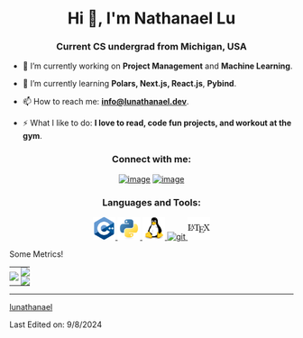 <h1 align="center">Hi 👋, I'm Nathanael Lu</h1>
<h3 align="center">Current CS undergrad from Michigan, USA</h3>

- 🔭 I’m currently working on **Project Management** and **Machine Learning**.

- 🌱 I’m currently learning **Polars, Next.js, React.js**, **Pybind**.

- 📫 How to reach me: **[info@lunathanael.dev](mailto:info@lunathanael.dev)**.

- ⚡ What I like to do: **I love to read, code fun projects, and workout at the gym**.

<h3 align="center">Connect with me:</h3>
<div align="center">

[![image](https://img.shields.io/badge/LinkedIn-0077B5?style=for-the-badge&logo=linkedin&logoColor=white)](https://www.linkedin.com/in/lunathanael/)
[![image](https://img.shields.io/badge/Gmail-D14836?style=for-the-badge&logo=gmail&logoColor=white)](mailto:lunathanael@gmail.com)
  
</div>

<h3 align="center">Languages and Tools:</h3>

<p align="center"> 
  <a href="https://www.w3schools.com/cpp/cpp_intro.asp" target="_blank"> 
    <img src="https://raw.githubusercontent.com/devicons/devicon/master/icons/cplusplus/cplusplus-original.svg" alt="c++" width="40" height="40"/> 
  </a>
  <a href="https://www.python.org" target="_blank"> 
    <img src="https://raw.githubusercontent.com/devicons/devicon/master/icons/python/python-original.svg" alt="python" width="40" height="40"/> 
  </a>  
  <a href="https://www.linux.org/" target="_blank"> 
    <img src="https://raw.githubusercontent.com/devicons/devicon/master/icons/linux/linux-original.svg" alt="linux" width="40" height="40"/> 
  </a> 
  <a href="https://git-scm.com/" target="_blank"> 
    <img src="https://www.vectorlogo.zone/logos/git-scm/git-scm-icon.svg" alt="git" width="40" height="40"/> 
  </a>
  <a href="https://www.latex-project.org/" target="_blank"> 
    <img src="https://raw.githubusercontent.com/devicons/devicon/master/icons/latex/latex-original.svg" alt="latex" width="40" height="40"/> 
  </a> 
</p>

Some Metrics!

<table style="width: 100%; border-collapse: collapse;" border="0">
  <tr>
    <!-- LeetCode stats on the left -->
    <td width="55%" style="border: none; padding: 0;">
      <img src="https://leetcard.jacoblin.cool/lunathanael?theme=dark&font=Ubuntu%20Mono&ext=contest" style="width: 100%; height: auto; display: block;" />
    </td>
    <!-- GitHub stats and most used languages on the right, stacked -->
    <td width="50%" style="border: none; padding: 0;">
      <img src="https://github-readme-stats.vercel.app/api?username=lunathanael" style="width: 100%; height: auto; display: block;" />
      <img src="https://github-readme-stats.vercel.app/api/top-langs/?username=lunathanael&theme=react&layout=compact" style="width: 100%; height: auto; display: block;" />
    </td>
  </tr>
</table>

------

[lunathanael](https://github.com/lunathanael)

Last Edited on: 9/8/2024
